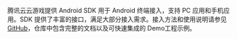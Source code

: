 腾讯云云游戏提供 Android SDK 用于 Android 终端接入，支持 PC 应用和手机应用。SDK 提供了丰富的接口，满足大部分接入需求。接入方法和使用说明请参见 [GitHub](https://github.com/tencentyun/cloudgame-android-sdk/tree/master/TcrSdk)，仓库中包含完整的文档以及可快速集成的 Demo工程示例。




